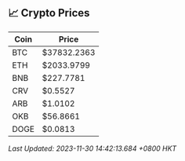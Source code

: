 ## 📈 Crypto Prices

| Coin | Price |
| ---- | ----- |
| BTC | $37832.2363 |
| ETH | $2033.9799 |
| BNB | $227.7781 |
| CRV | $0.5527 |
| ARB | $1.0102 |
| OKB | $56.8661 |
| DOGE | $0.0813 |

_Last Updated: 2023-11-30 14:42:13.684 +0800 HKT_